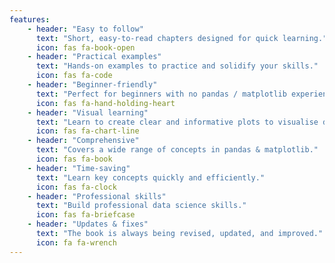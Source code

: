 ```yaml
---
features:
    - header: "Easy to follow"
      text: "Short, easy-to-read chapters designed for quick learning."
      icon: fas fa-book-open
    - header: "Practical examples"
      text: "Hands-on examples to practice and solidify your skills."
      icon: fas fa-code
    - header: "Beginner-friendly"
      text: "Perfect for beginners with no pandas / matplotlib experience."
      icon: fas fa-hand-holding-heart
    - header: "Visual learning"
      text: "Learn to create clear and informative plots to visualise data insights."
      icon: fas fa-chart-line
    - header: "Comprehensive"
      text: "Covers a wide range of concepts in pandas & matplotlib."
      icon: fas fa-book
    - header: "Time-saving"
      text: "Learn key concepts quickly and efficiently."
      icon: fas fa-clock
    - header: "Professional skills"
      text: "Build professional data science skills."
      icon: fas fa-briefcase
    - header: "Updates & fixes"
      text: "The book is always being revised, updated, and improved."
      icon: fa fa-wrench
---
```

